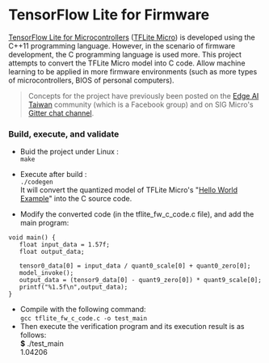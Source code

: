 # TensorFlow Lite for Firmware  
[TensorFlow Lite for Microcontrollers](https://www.tensorflow.org/lite/microcontrollers) ([TFLite Micro](https://github.com/tensorflow/tflite-micro)) is developed using the C++11 programming language. However, in the scenario of firmware development, the C programming language is used more.
This project attempts to convert the TFLite Micro model into C code. Allow machine learning to be applied in more firmware environments (such as more types of microcontrollers, BIOS of personal computers).  
  
> Concepts for the project have previously been posted on the [Edge AI Taiwan](https://www.facebook.com/groups/edgeaitw/) community (which is a Facebook group) and on SIG Micro's [Gitter chat channel](https://gitter.im/tensorflow/sig-micro).  
  
### Build, execute, and validate
  
* Buid the project under Linux :  
`make`  
  
* Execute after build :  
`./codegen`  
It will convert the quantized model of TFLite Micro's "[Hello World Example](https://github.com/tensorflow/tflite-micro/tree/main/tensorflow/lite/micro/examples/hello_world)" into the C source code.  
  
* Modify the converted code (in the tflite_fw_c_code.c file), and add the main program:  

 ```  
void main() {
    float input_data = 1.57f;
    float output_data;
    
    tensor0_data[0] = input_data / quant0_scale[0] + quant0_zero[0];
    model_invoke();
    output_data = (tensor9_data[0] - quant9_zero[0]) * quant9_scale[0];
    printf("%1.5f\n",output_data);
}
```  
  
* Compile with the following command:  
`gcc tflite_fw_c_code.c -o test_main`  
* Then execute the verification program and its execution result is as follows:  
**$** ./test_main  
1.04206  